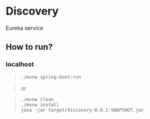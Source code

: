 # Discovery

Eureka service

## How to run?

### localhost

> `./mvnw spring-boot:run`<br>

> or

>`./mvnw clean`<br>
>`./mvnw install`<br>
>`java -jar target/discovery-0.0.1-SNAPSHOT.jar`